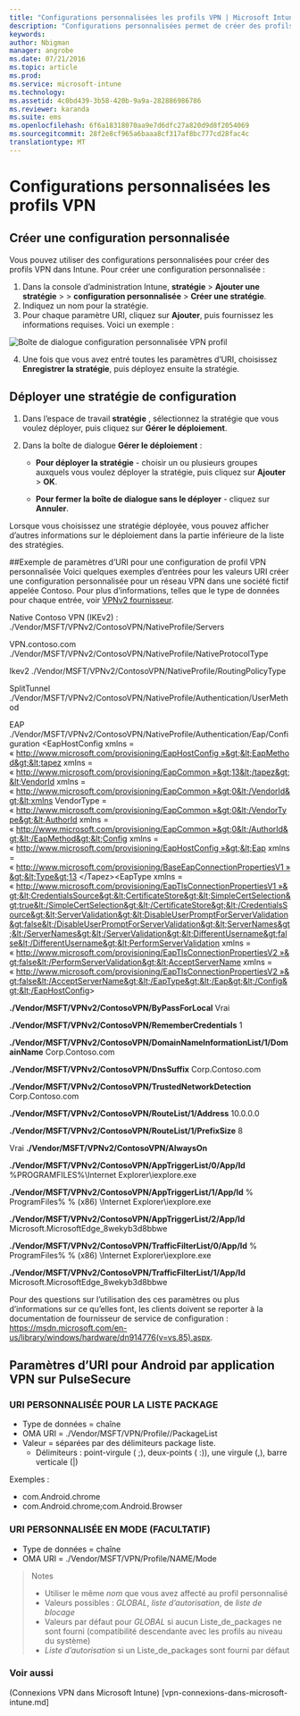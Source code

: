 ```yaml
---
title: "Configurations personnalisées les profils VPN | Microsoft Intune"
description: "Configurations personnalisées permet de créer des profils VPN dans Intune."
keywords: 
author: Nbigman
manager: angrobe
ms.date: 07/21/2016
ms.topic: article
ms.prod: 
ms.service: microsoft-intune
ms.technology: 
ms.assetid: 4c0bd439-3b58-420b-9a9a-282886986786
ms.reviewer: karanda
ms.suite: ems
ms.openlocfilehash: 6f6a18318070aa9e7d6dfc27a820d9d8f2054069
ms.sourcegitcommit: 28f2e8cf965a6baaa8cf317af8bc777cd28fac4c
translationtype: MT
---
```

# Configurations personnalisées les profils VPN

## Créer une configuration personnalisée
Vous pouvez utiliser des configurations personnalisées pour créer des profils VPN dans Intune. Pour créer une configuration personnalisée :

   1. Dans la console d’administration Intune, **stratégie** > **Ajouter une stratégie** > *<Expand platform>* > **configuration personnalisée** > **Créer une stratégie**.
   2. Indiquez un nom pour la stratégie.
   3. Pour chaque paramètre URI, cliquez sur **Ajouter**, puis fournissez les informations requises. Voici un exemple :

   ![Boîte de dialogue configuration personnalisée VPN profil](./media/Intune_Add_VPN_URI.png)

   4.  Une fois que vous avez entré toutes les paramètres d’URI, choisissez **Enregistrer la stratégie**, puis déployez ensuite la stratégie.

## Déployer une stratégie de configuration

1.  Dans l’espace de travail **stratégie** , sélectionnez la stratégie que vous voulez déployer, puis cliquez sur **Gérer le déploiement**.

2.  Dans la boîte de dialogue **Gérer le déploiement** :

    -   **Pour déployer la stratégie** - choisir un ou plusieurs groupes auxquels vous voulez déployer la stratégie, puis cliquez sur **Ajouter** &gt; **OK**.

    -   **Pour fermer la boîte de dialogue sans le déployer** - cliquez sur **Annuler**.

Lorsque vous choisissez une stratégie déployée, vous pouvez afficher d’autres informations sur le déploiement dans la partie inférieure de la liste des stratégies.

##Exemple de paramètres d’URI pour une configuration de profil VPN personnalisée
Voici quelques exemples d’entrées pour les valeurs URI créer une configuration personnalisée pour un réseau VPN dans une société fictif appelée Contoso. Pour plus d’informations, telles que le type de données pour chaque entrée, voir [VPNv2 fournisseur](https://msdn.microsoft.com/en-us/library/windows/hardware/dn914776.aspx).

Native Contoso VPN (IKEv2) : ./Vendor/MSFT/VPNv2/ContosoVPN/NativeProfile/Servers

VPN.contoso.com ./Vendor/MSFT/VPNv2/ContosoVPN/NativeProfile/NativeProtocolType

Ikev2 ./Vendor/MSFT/VPNv2/ContosoVPN/NativeProfile/RoutingPolicyType

SplitTunnel ./Vendor/MSFT/VPNv2/ContosoVPN/NativeProfile/Authentication/UserMethod

EAP ./Vendor/MSFT/VPNv2/ContosoVPN/NativeProfile/Authentication/Eap/Configuration &lt;EapHostConfig xmlns = « http://www.microsoft.com/provisioning/EapHostConfig »&gt;&lt;EapMethod&gt;&lt;tapez xmlns = « http://www.microsoft.com/provisioning/EapCommon »&gt;13&lt;/tapez&gt;&lt;VendorId xmlns = « http://www.microsoft.com/provisioning/EapCommon »&gt;0&lt;/VendorId&gt;&lt;xmlns VendorType = « http://www.microsoft.com/provisioning/EapCommon »&gt;0&lt;/VendorType&gt;&lt;AuthorId xmlns = « http://www.microsoft.com/provisioning/EapCommon »&gt;0&lt;/AuthorId&gt;&lt;/EapMethod&gt;&lt;Config xmlns = « http://www.microsoft.com/provisioning/EapHostConfig »&gt;&lt;Eap xmlns = « http://www.microsoft.com/provisioning/BaseEapConnectionPropertiesV1 »&gt;&lt;Type&gt;13 &lt;/Tapez&gt;&lt;EapType xmlns = « http://www.microsoft.com/provisioning/EapTlsConnectionPropertiesV1 »&gt;&lt;CredentialsSource&gt;&lt;CertificateStore&gt;&lt;SimpleCertSelection&gt;true&lt;/SimpleCertSelection&gt;&lt;/CertificateStore&gt;&lt;/CredentialsSource&gt;&lt;ServerValidation&gt;&lt;DisableUserPromptForServerValidation&gt;false&lt;/DisableUserPromptForServerValidation&gt;&lt;ServerNames&gt;&lt;/ServerNames&gt;&lt;/ServerValidation&gt;&lt;DifferentUsername&gt;false&lt;/DifferentUsername&gt;&lt;PerformServerValidation xmlns = « http://www.microsoft.com/provisioning/EapTlsConnectionPropertiesV2 »&gt;false&lt;/PerformServerValidation&gt;&lt;AcceptServerName xmlns = « http://www.microsoft.com/provisioning/EapTlsConnectionPropertiesV2 »&gt;false&lt;/AcceptServerName&gt;&lt;/EapType&gt;&lt;/Eap&gt;&lt;/Config&gt;&lt;/EapHostConfig&gt;

**./Vendor/MSFT/VPNv2/ContosoVPN/ByPassForLocal** Vrai

**./Vendor/MSFT/VPNv2/ContosoVPN/RememberCredentials** 1

**./Vendor/MSFT/VPNv2/ContosoVPN/DomainNameInformationList/1/DomainName** Corp.Contoso.com

**./Vendor/MSFT/VPNv2/ContosoVPN/DnsSuffix** Corp.Contoso.com

**./Vendor/MSFT/VPNv2/ContosoVPN/TrustedNetworkDetection** Corp.Contoso.com

**./Vendor/MSFT/VPNv2/ContosoVPN/RouteList/1/Address** 10.0.0.0

**./Vendor/MSFT/VPNv2/ContosoVPN/RouteList/1/PrefixSize** 8

Vrai **./Vendor/MSFT/VPNv2/ContosoVPN/AlwaysOn**

**./Vendor/MSFT/VPNv2/ContosoVPN/AppTriggerList/0/App/Id** %PROGRAMFILES%\Internet Explorer\iexplore.exe

**./Vendor/MSFT/VPNv2/ContosoVPN/AppTriggerList/1/App/Id** % ProgramFiles% % (x86) \Internet Explorer\iexplore.exe

**./Vendor/MSFT/VPNv2/ContosoVPN/AppTriggerList/2/App/Id** Microsoft.MicrosoftEdge_8wekyb3d8bbwe

**./Vendor/MSFT/VPNv2/ContosoVPN/TrafficFilterList/0/App/Id** % ProgramFiles% % (x86) \Internet Explorer\iexplore.exe

**./Vendor/MSFT/VPNv2/ContosoVPN/TrafficFilterList/1/App/Id** Microsoft.MicrosoftEdge_8wekyb3d8bbwe

Pour des questions sur l’utilisation des ces paramètres ou plus d’informations sur ce qu’elles font, les clients doivent se reporter à la documentation de fournisseur de service de configuration : https://msdn.microsoft.com/en-us/library/windows/hardware/dn914776(v=vs.85).aspx.

## Paramètres d’URI pour Android par application VPN sur PulseSecure
### URI PERSONNALISÉE POUR LA LISTE PACKAGE
-  Type de données = chaîne
-  OMA URI = ./Vendor/MSFT/VPN/Profile/<Name>/PackageList
-  Valeur = séparées par des délimiteurs package liste.
   - Délimiteurs : point-virgule ( ;), deux-points ( :)), une virgule (,), barre verticale (|)

Exemples :
- com.Android.chrome
- com.Android.chrome;com.Android.Browser

### URI PERSONNALISÉE EN MODE (FACULTATIF)
- Type de données = chaîne
- OMA URI = ./Vendor/MSFT/VPN/Profile/NAME/Mode

> Notes
> - Utiliser le même *nom* que vous avez affecté au profil personnalisé
> - Valeurs possibles : *GLOBAL*, *liste d’autorisation*, de *liste de blocage*
> - Valeurs par défaut pour *GLOBAL* si aucun Liste_de_packages ne sont fourni (compatibilité descendante avec les profils au niveau du système)
> - *Liste d’autorisation* si un Liste_de_packages sont fourni par défaut


### Voir aussi
(Connexions VPN dans Microsoft Intune) [vpn-connexions-dans-microsoft-intune.md]
